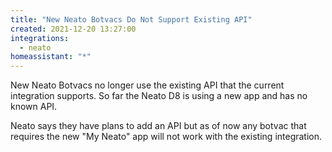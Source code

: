 ```yaml
---
title: "New Neato Botvacs Do Not Support Existing API"
created: 2021-12-20 13:27:00
integrations:
  - neato
homeassistant: "*"
---
```


New Neato Botvacs no longer use the existing API that the current integration supports. So far the Neato D8 is using a new app and has no known API.

Neato says they have plans to add an API but as of now any botvac that requires the new "My Neato" app will not work with the existing integration.
